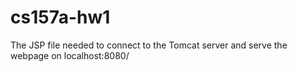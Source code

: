 # cs157a-hw1
The JSP file needed to connect to the Tomcat server and serve the webpage on localhost:8080/
